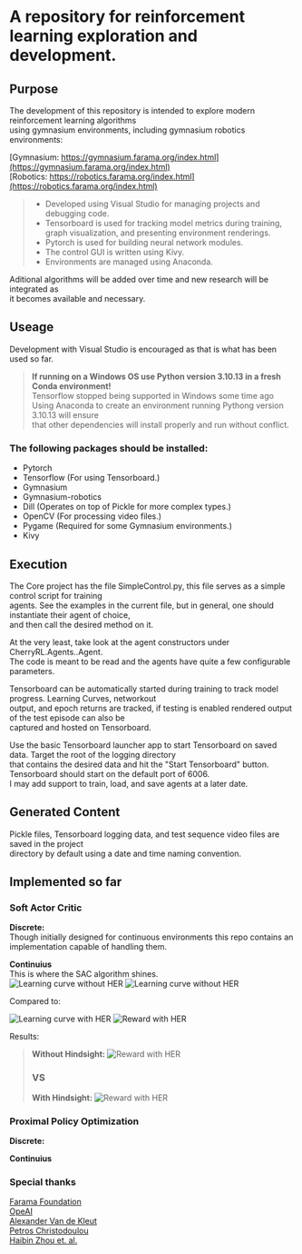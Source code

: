 # A repository for reinforcement learning exploration and development.  
  
## Purpose  
The development of this repository is intended to explore modern reinforcement learning algorithms  
using gymnasium environments, including gymnasium robotics environments:  
  
[Gymnasium: https://gymnasium.farama.org/index.html](https://gymnasium.farama.org/index.html)  
[Robotics: https://robotics.farama.org/index.html](https://robotics.farama.org/index.html)  
  
> - Developed using Visual Studio for managing projects and debugging code.  
> - Tensorboard is used for tracking model metrics during training,  
> graph visualization, and presenting environment renderings.  
> - Pytorch is used for building neural network modules.  
> - The control GUI is written using Kivy.  
> - Environments are managed using Anaconda.  
  
Aditional algorithms will be added over time and new research will be integrated as  
it becomes available and necessary.  
  
## Useage  
  
Development with Visual Studio is encouraged as that is what has been used so far.  
> **If running on a Windows OS use Python version 3.10.13 in a fresh Conda environment!**  
> Tensorflow stopped being supported in Windows some time ago  
> Using Anaconda to create an environment running Pythong version 3.10.13 will ensure  
> that other dependencies will install properly and run without conflict.  
  
### The following packages should be installed:  
 - Pytorch  
 - Tensorflow (For using Tensorboard.)  
 - Gymnasium  
 - Gymnasium-robotics  
 - Dill  (Operates on top of Pickle for more complex types.)  
 - OpenCV (For processing video files.)  
 - Pygame (Required for some Gymnasium environments.)  
 - Kivy  
  
## Execution  
  
The Core project has the file SimpleControl.py, this file serves as a simple control script for training  
agents. See the examples in the current file, but in general, one should instantiate their agent of choice,  
and then call the desired method on it.  
  
At the very least, take look at the agent constructors under CherryRL.Agents.<AgentOfChoice>.Agent.  
The code is meant to be read and the agents have quite a few configurable parameters.

Tensorboard can be automatically started during training to track model progress. Learning Curves, networkout  
output, and epoch returns are tracked, if testing is enabled rendered output of the test episode can also be  
captured and hosted on Tensorboard.  
  
Use the basic Tensorboard launcher app to start Tensorboard on saved data. Target the root of the logging directory  
that contains the desired data and hit the "Start Tensorboard" button. Tensorboard should start on the default port of 6006.  
I may add support to train, load, and save agents at a later date.  
  
## Generated Content  
  
Pickle files, Tensorboard logging data, and test sequence video files are saved in the project  
directory by default using a date and time naming convention.  
  
## Implemented so far  
  
### Soft Actor Critic  
**Discrete:**  
Though initially designed for continuous environments this repo contains an implementation capable of handling them.  

**Continuius**  
This is where the SAC algorithm shines.  
![Learning curve without HER](https://github.com/laughlin-joseph/ProjectAssets/blob/master/FPP_SAC_NO_HER/SACSparseNoHerNoLearn.PNG?raw=true) 
![Learning curve without HER](https://github.com/laughlin-joseph/ProjectAssets/blob/master/FPP_SAC_NO_HER/SACSparseNoHerNoLearn.PNG?raw=true)  
  
Compared to:  
  
![Learning curve with HER](https://github.com/laughlin-joseph/ProjectAssets/blob/master/FPP_SAC_CONT_SPARSE/FPP_20_Epc_LC_HER_SPARSE.PNG?raw=true)
![Reward with HER](https://github.com/laughlin-joseph/ProjectAssets/blob/master/FPP_SAC_CONT_SPARSE/FPPReward.PNG?raw=true)  

Results:  
> **Without Hindsight:** ![Reward with HER](https://github.com/laughlin-joseph/ProjectAssets/blob/master/FPP_SAC_NO_HER/Struggle.gif?raw=true)
> ### VS
> **With Hindsight:** ![Reward with HER](https://github.com/laughlin-joseph/ProjectAssets/blob/master/FPP_SAC_CONT_SPARSE/Working.gif?raw=true)
  
### Proximal Policy Optimization  
**Discrete:**  
  
**Continuius**  
  
### Special thanks  
[Farama Foundation](https://farama.org/)  
[OpeAI](https://github.com/openai)  
[Alexander Van de Kleut](https://github.com/avandekleut)  
[Petros Christodoulou](https://github.com/p-christ)  
[Haibin Zhou et. al.](https://github.com/coldsummerday)  
